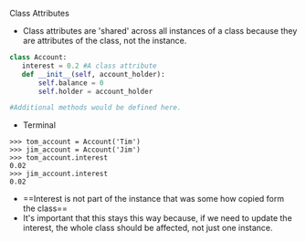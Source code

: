 Class Attributes
- Class attributes are 'shared' across all instances of a class because they are attributes of the class, not the instance.
 ```python
class Account:
	interest = 0.2 #A class attribute
	def __init__(self, account_holder):
		self.balance = 0
		self.holder = account_holder

#Additional methods would be defined here.
```
- Terminal
```
>>> tom_account = Account('Tim')
>>> jim_account = Account('Jim')
>>> tom_account.interest
0.02
>>> jim_account.interest
0.02
```

- ==Interest is not part of the instance that was some how copied form the class==
- It's important that this stays this way because, if we need to update the interest, the whole class should be affected, not just one instance.